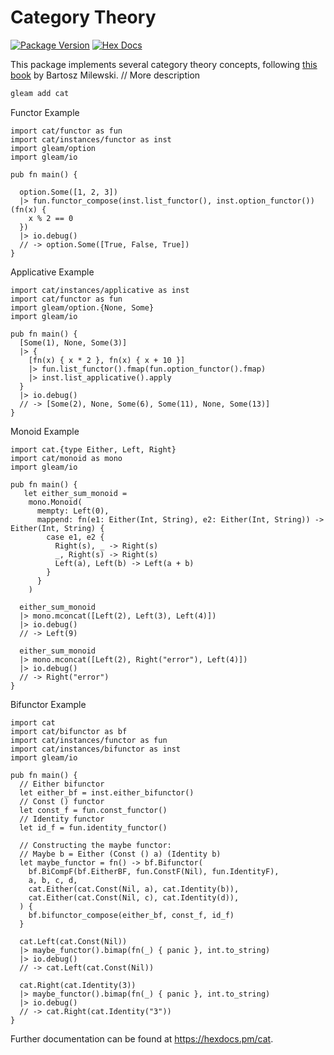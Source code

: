 # Category Theory

[![Package Version](https://img.shields.io/hexpm/v/cat)](https://hex.pm/packages/cat)
[![Hex Docs](https://img.shields.io/badge/hex-docs-ffaff3)](https://hexdocs.pm/cat)

This package implements several category theory concepts, following [this book](https://bartoszmilewski.com/2014/10/28/category-theory-for-programmers-the-preface/) by Bartosz Milewski.
// More description

```sh
gleam add cat
```

Functor Example

```gleam
import cat/functor as fun
import cat/instances/functor as inst
import gleam/option
import gleam/io

pub fn main() {

  option.Some([1, 2, 3])
  |> fun.functor_compose(inst.list_functor(), inst.option_functor())(fn(x) {
    x % 2 == 0
  })
  |> io.debug()
  // -> option.Some([True, False, True])
}
```

Applicative Example

```gleam
import cat/instances/applicative as inst
import cat/functor as fun
import gleam/option.{None, Some}
import gleam/io

pub fn main() {
  [Some(1), None, Some(3)]
  |> {
    [fn(x) { x * 2 }, fn(x) { x + 10 }]
    |> fun.list_functor().fmap(fun.option_functor().fmap)
    |> inst.list_applicative().apply
  }
  |> io.debug()
  // -> [Some(2), None, Some(6), Some(11), None, Some(13)]
}
```

Monoid Example

```gleam
import cat.{type Either, Left, Right}
import cat/monoid as mono
import gleam/io

pub fn main() {
   let either_sum_monoid =
    mono.Monoid(
      mempty: Left(0),
      mappend: fn(e1: Either(Int, String), e2: Either(Int, String)) -> Either(Int, String) {
        case e1, e2 {
          Right(s), _ -> Right(s)
          _, Right(s) -> Right(s)
          Left(a), Left(b) -> Left(a + b)
        }
      }
    )

  either_sum_monoid
  |> mono.mconcat([Left(2), Left(3), Left(4)])
  |> io.debug()
  // -> Left(9)

  either_sum_monoid
  |> mono.mconcat([Left(2), Right("error"), Left(4)])
  |> io.debug()
  // -> Right("error")
}
```

Bifunctor Example

```gleam
import cat
import cat/bifunctor as bf
import cat/instances/functor as fun
import cat/instances/bifunctor as inst
import gleam/io

pub fn main() {
  // Either bifunctor
  let either_bf = inst.either_bifunctor()
  // Const () functor
  let const_f = fun.const_functor()
  // Identity functor
  let id_f = fun.identity_functor()

  // Constructing the maybe functor:
  // Maybe b = Either (Const () a) (Identity b)
  let maybe_functor = fn() -> bf.Bifunctor(
    bf.BiCompF(bf.EitherBF, fun.ConstF(Nil), fun.IdentityF),
    a, b, c, d,
    cat.Either(cat.Const(Nil, a), cat.Identity(b)),
    cat.Either(cat.Const(Nil, c), cat.Identity(d)),
  ) {
    bf.bifunctor_compose(either_bf, const_f, id_f)
  }

  cat.Left(cat.Const(Nil))
  |> maybe_functor().bimap(fn(_) { panic }, int.to_string)
  |> io.debug()
  // -> cat.Left(cat.Const(Nil))

  cat.Right(cat.Identity(3))
  |> maybe_functor().bimap(fn(_) { panic }, int.to_string)
  |> io.debug()
  // -> cat.Right(cat.Identity("3"))
}
```

Further documentation can be found at <https://hexdocs.pm/cat>.

